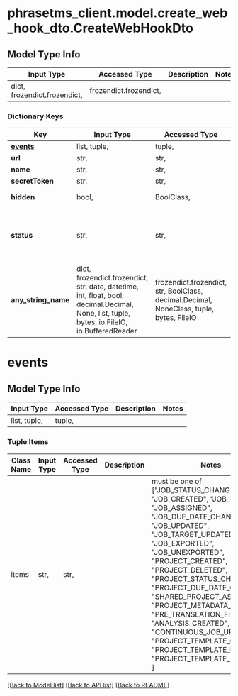 # phrasetms_client.model.create_web_hook_dto.CreateWebHookDto

## Model Type Info

| Input Type                   | Accessed Type          | Description | Notes |
| ---------------------------- | ---------------------- | ----------- | ----- |
| dict, frozendict.frozendict, | frozendict.frozendict, |             |

### Dictionary Keys

| Key                   | Input Type                                                                                                                                  | Accessed Type                                                                           | Description                                                        | Notes                                               |
| --------------------- | ------------------------------------------------------------------------------------------------------------------------------------------- | --------------------------------------------------------------------------------------- | ------------------------------------------------------------------ | --------------------------------------------------- |
| **[events](#events)** | list, tuple,                                                                                                                                | tuple,                                                                                  |                                                                    |
| **url**               | str,                                                                                                                                        | str,                                                                                    |                                                                    |
| **name**              | str,                                                                                                                                        | str,                                                                                    |                                                                    | [optional]                                          |
| **secretToken**       | str,                                                                                                                                        | str,                                                                                    |                                                                    | [optional]                                          |
| **hidden**            | bool,                                                                                                                                       | BoolClass,                                                                              | Default: false                                                     | [optional]                                          |
| **status**            | str,                                                                                                                                        | str,                                                                                    | Default: ENABLED                                                   | [optional] must be one of ["ENABLED", "DISABLED", ] |
| **any_string_name**   | dict, frozendict.frozendict, str, date, datetime, int, float, bool, decimal.Decimal, None, list, tuple, bytes, io.FileIO, io.BufferedReader | frozendict.frozendict, str, BoolClass, decimal.Decimal, NoneClass, tuple, bytes, FileIO | any string name can be used but the value must be the correct type | [optional]                                          |

# events

## Model Type Info

| Input Type   | Accessed Type | Description | Notes |
| ------------ | ------------- | ----------- | ----- |
| list, tuple, | tuple,        |             |

### Tuple Items

| Class Name | Input Type | Accessed Type | Description | Notes                                                                                                                                                                                                                                                                                                                                                                                                                                                                                                 |
| ---------- | ---------- | ------------- | ----------- | ----------------------------------------------------------------------------------------------------------------------------------------------------------------------------------------------------------------------------------------------------------------------------------------------------------------------------------------------------------------------------------------------------------------------------------------------------------------------------------------------------- |
| items      | str,       | str,          |             | must be one of ["JOB_STATUS_CHANGED", "JOB_CREATED", "JOB_DELETED", "JOB_ASSIGNED", "JOB_DUE_DATE_CHANGED", "JOB_UPDATED", "JOB_TARGET_UPDATED", "JOB_EXPORTED", "JOB_UNEXPORTED", "PROJECT_CREATED", "PROJECT_DELETED", "PROJECT_STATUS_CHANGED", "PROJECT_DUE_DATE_CHANGED", "SHARED_PROJECT_ASSIGNED", "PROJECT_METADATA_UPDATED", "PRE_TRANSLATION_FINISHED", "ANALYSIS_CREATED", "CONTINUOUS_JOB_UPDATED", "PROJECT_TEMPLATE_CREATED", "PROJECT_TEMPLATE_UPDATED", "PROJECT_TEMPLATE_DELETED", ] |

[[Back to Model list]](../../README.md#documentation-for-models) [[Back to API list]](../../README.md#documentation-for-api-endpoints) [[Back to README]](../../README.md)
